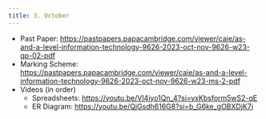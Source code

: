 ```yaml
---
title: 3. October
---
```


- Past Paper: https://pastpapers.papacambridge.com/viewer/caie/as-and-a-level-information-technology-9626-2023-oct-nov-9626-w23-qp-02-pdf
- Marking Scheme: https://pastpapers.papacambridge.com/viewer/caie/as-and-a-level-information-technology-9626-2023-oct-nov-9626-w23-ms-2-pdf
- Videos (in order)
    - Spreadsheets: https://youtu.be/VI4iyo1Qn_4?si=yxKbsform5wS2-qE
    - ER Diagram: https://youtu.be/QjGsdh616G8?si=b_G6ke_gOBXDjK7i

